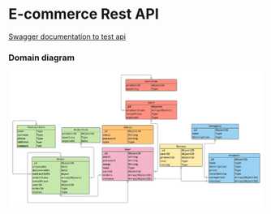 # E-commerce Rest API
[Swagger documentation to test api](https://app.swaggerhub.com/apis-docs/paw1a/E-commerce)

### Domain diagram
![image not found](docs/E-commerce%20API%20diagram.png)